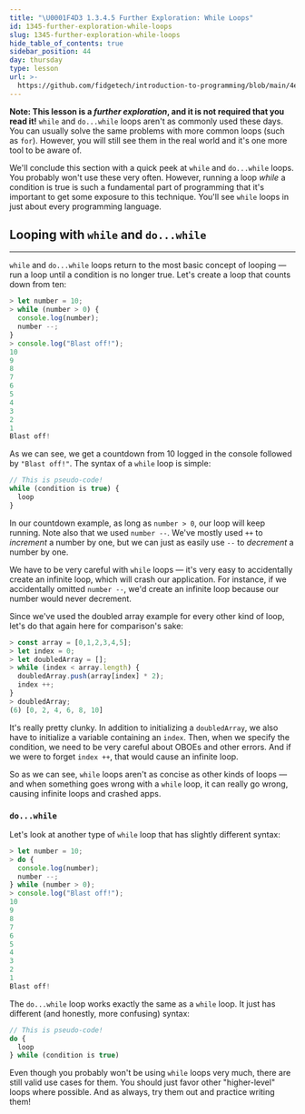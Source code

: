 ```yaml
---
title: "\U0001F4D3 1.3.4.5 Further Exploration: While Loops"
id: 1345-further-exploration-while-loops
slug: 1345-further-exploration-while-loops
hide_table_of_contents: true
sidebar_position: 44
day: thursday
type: lesson
url: >-
  https://github.com/fidgetech/introduction-to-programming/blob/main/4e_while_loops.md
---
```


**Note: This lesson is a _further exploration_, and it is not required that you read it!** `while` and `do...while` loops aren't as commonly used these days. You can usually solve the same problems with more common loops (such as `for`). However, you will still see them in the real world and it's one more tool to be aware of.

We'll conclude this section with a quick peek at `while` and `do...while` loops. You probably won't use these very often. However, running a loop _while_ a condition is true is such a fundamental part of programming that it's important to get some exposure to this technique. You'll see `while` loops in just about every programming language.

## Looping with `while` and `do...while`
---

`while` and `do...while` loops return to the most basic concept of looping — run a loop until a condition is no longer true. Let's create a loop that counts down from ten:

```js
> let number = 10;
> while (number > 0) {
  console.log(number);
  number --;
}
> console.log("Blast off!");
10
9
8
7
6
5
4
3
2
1
Blast off!
```

As we can see, we get a countdown from 10 logged in the console followed by `"Blast off!"`. The syntax of a `while` loop is simple:

```js
// This is pseudo-code!
while (condition is true) {
  loop
}
```

In our countdown example, as long as `number > 0`, our loop will keep running. Note also that we used `number --`. We've mostly used `++` to _increment_ a number by one, but we can just as easily use `--` to _decrement_ a number by one.

We have to be very careful with `while` loops — it's very easy to accidentally create an infinite loop, which will crash our application. For instance, if we accidentally omitted `number --`, we'd create an infinite loop because our number would never decrement.

Since we've used the doubled array example for every other kind of loop, let's do that again here for comparison's sake:

```js
> const array = [0,1,2,3,4,5];
> let index = 0;
> let doubledArray = [];
> while (index < array.length) {
  doubledArray.push(array[index] * 2);
  index ++;
}
> doubledArray;
(6) [0, 2, 4, 6, 8, 10]
```

It's really pretty clunky. In addition to initializing a `doubledArray`, we also have to initialize a variable containing an `index`. Then, when we specify the condition, we need to be very careful about OBOEs and other errors. And if we were to forget `index ++`, that would cause an infinite loop.

So as we can see, `while` loops aren't as concise as other kinds of loops — and when something goes wrong with a `while` loop, it can really go wrong, causing infinite loops and crashed apps.

### `do...while`

Let's look at another type of `while` loop that has slightly different syntax:

```js
> let number = 10;
> do {
  console.log(number);
  number --;
} while (number > 0);
> console.log("Blast off!");
10
9
8
7
6
5
4
3
2
1
Blast off!
```

The `do...while` loop works exactly the same as a `while` loop. It just has different (and honestly, more confusing) syntax:

```js
// This is pseudo-code!
do {
  loop
} while (condition is true)
```

Even though you probably won't be using `while` loops very much, there are still valid use cases for them. You should just favor other "higher-level" loops where possible. And as always, try them out and practice writing them!